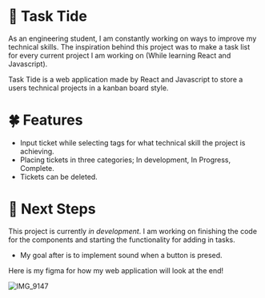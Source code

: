 # 🍄 Task Tide #
As an engineering student, I am constantly working on ways to improve my technical skills. The inspiration behind this project was to make a task list for every current project I am working on (While learning React and Javascript). 

Task Tide is a web application made by React and Javascript to store a users technical projects in a kanban board style. 

# 🍀 Features #
- Input ticket while selecting tags for what technical skill the project is achieving.
- Placing tickets in three categories; In development, In Progress, Complete.
- Tickets can be deleted.

# 🐙 Next Steps #
This project is currently *in development*. I am working on finishing the code for the components and starting the functionality for adding in tasks. 
- My goal after is to implement sound when a button is presed.

Here is my figma for how my web application will look at the end!

![IMG_9147](https://github.com/user-attachments/assets/aa56585d-3db4-4009-8012-1bda2c97ee41)




